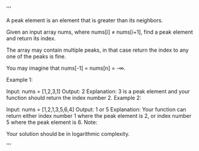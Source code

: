 '''

A peak element is an element that is greater than its neighbors.

Given an input array nums, where nums[i] ≠ nums[i+1], find a peak element and return its index.

The array may contain multiple peaks, in that case return the index to any one of the peaks is fine.

You may imagine that nums[-1] = nums[n] = -∞.

Example 1:

Input: nums = [1,2,3,1]
Output: 2
Explanation: 3 is a peak element and your function should return the index number 2.
Example 2:

Input: nums = [1,2,1,3,5,6,4]
Output: 1 or 5 
Explanation: Your function can return either index number 1 where the peak element is 2, 
             or index number 5 where the peak element is 6.
Note:

Your solution should be in logarithmic complexity.

'''